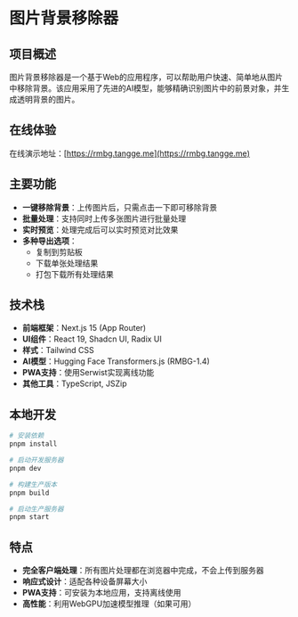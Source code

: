 # 图片背景移除器

## 项目概述

图片背景移除器是一个基于Web的应用程序，可以帮助用户快速、简单地从图片中移除背景。该应用采用了先进的AI模型，能够精确识别图片中的前景对象，并生成透明背景的图片。

## 在线体验

在线演示地址：[https://rmbg.tangge.me](https://rmbg.tangge.me)

## 主要功能

- **一键移除背景**：上传图片后，只需点击一下即可移除背景
- **批量处理**：支持同时上传多张图片进行批量处理
- **实时预览**：处理完成后可以实时预览对比效果
- **多种导出选项**：
  - 复制到剪贴板
  - 下载单张处理结果
  - 打包下载所有处理结果

## 技术栈

- **前端框架**：Next.js 15 (App Router)
- **UI组件**：React 19, Shadcn UI, Radix UI
- **样式**：Tailwind CSS
- **AI模型**：Hugging Face Transformers.js (RMBG-1.4)
- **PWA支持**：使用Serwist实现离线功能
- **其他工具**：TypeScript, JSZip

## 本地开发

```bash
# 安装依赖
pnpm install

# 启动开发服务器
pnpm dev

# 构建生产版本
pnpm build

# 启动生产服务器
pnpm start
```

## 特点

- **完全客户端处理**：所有图片处理都在浏览器中完成，不会上传到服务器
- **响应式设计**：适配各种设备屏幕大小
- **PWA支持**：可安装为本地应用，支持离线使用
- **高性能**：利用WebGPU加速模型推理（如果可用）

